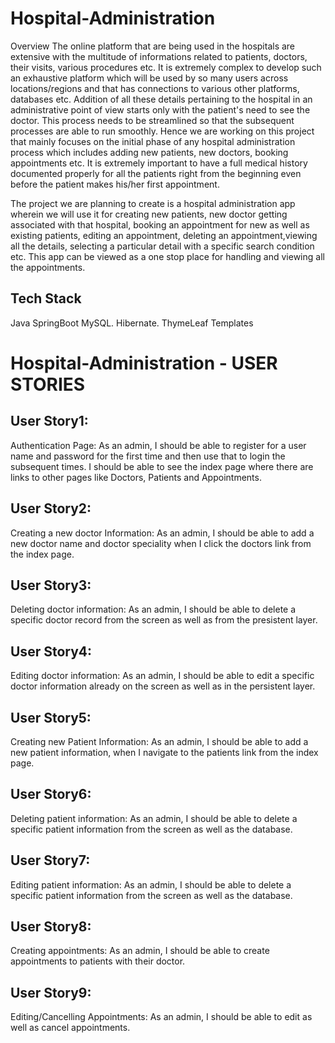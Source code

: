 # Hospital-Administration

Overview
The online platform that are being used in the hospitals are extensive with the multitude of informations related to patients, doctors, their visits, various procedures etc. It is extremely complex to develop such an exhaustive platform which will be used by so many users across locations/regions and that has connections to various other platforms, databases etc. Addition of all these details pertaining to the hospital in an administrative point of view starts only with the patient's need to see the doctor. This process needs to be streamlined so that the subsequent processes are able to run smoothly. Hence we are working on this project that mainly focuses on the initial phase of any hospital administration process which includes adding new patients, new doctors, booking appointments etc. It is extremely important to have a full medical history documented properly for all the patients right from the beginning even before the patient makes his/her first appointment.

The project we are planning to create is a hospital administration app wherein we will use it for creating new patients, new doctor getting associated with that hospital, booking an appointment for new as well as existing patients, editing an appointment, deleting an appointment,viewing all the details, selecting a particular detail with a specific search condition etc. This app can be viewed as a one stop place for handling and viewing all the appointments.

## Tech Stack
Java
SpringBoot
MySQL.
Hibernate.
ThymeLeaf Templates

# Hospital-Administration - USER STORIES

## User Story1:
Authentication Page: As an admin, I should be able to register for a user name and password for the first time and then use that to login the subsequent times. I should be able to see the index page where there are links to other pages like Doctors, Patients and Appointments. 

## User Story2: 
Creating a new doctor Information: As an admin, I should be able to add a new doctor name and doctor speciality when I click the doctors link from the index page. 

## User Story3: 
Deleting doctor information: As an admin, I should be able to delete a specific doctor record from the screen as well as from the presistent layer.

## User Story4:
Editing doctor information: As an admin, I should be able to edit a specific doctor information already on the screen as well as in the persistent layer.

## User Story5:
Creating new Patient Information: As an admin, I should be able to add a new patient information, when I navigate to the patients link from the index page.

## User Story6:
Deleting patient information: As an admin, I should be able to delete a specific patient information from the screen as well as the database. 

## User Story7:
Editing patient information: As an admin, I should be able to delete a specific patient information from the screen as well as the database. 

## User Story8:
Creating appointments: As an admin, I should be able to create appointments to patients with their doctor. 

## User Story9:
Editing/Cancelling Appointments: As an admin, I should be able to edit as well as cancel appointments. 

